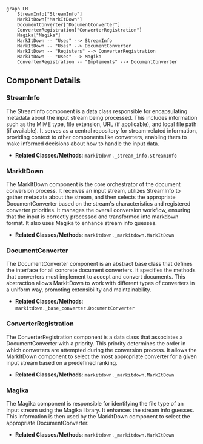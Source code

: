 ```mermaid
graph LR
    StreamInfo["StreamInfo"]
    MarkItDown["MarkItDown"]
    DocumentConverter["DocumentConverter"]
    ConverterRegistration["ConverterRegistration"]
    Magika["Magika"]
    MarkItDown -- "Uses" --> StreamInfo
    MarkItDown -- "Uses" --> DocumentConverter
    MarkItDown -- "Registers" --> ConverterRegistration
    MarkItDown -- "Uses" --> Magika
    ConverterRegistration -- "Implements" --> DocumentConverter
```

## Component Details

### StreamInfo
The StreamInfo component is a data class responsible for encapsulating metadata about the input stream being processed. This includes information such as the MIME type, file extension, URL (if applicable), and local file path (if available). It serves as a central repository for stream-related information, providing context to other components like converters, enabling them to make informed decisions about how to handle the input data.
- **Related Classes/Methods**: `markitdown._stream_info.StreamInfo`

### MarkItDown
The MarkItDown component is the core orchestrator of the document conversion process. It receives an input stream, utilizes StreamInfo to gather metadata about the stream, and then selects the appropriate DocumentConverter based on the stream's characteristics and registered converter priorities. It manages the overall conversion workflow, ensuring that the input is correctly processed and transformed into markdown format. It also uses Magika to enhance stream info guesses.
- **Related Classes/Methods**: `markitdown._markitdown.MarkItDown`

### DocumentConverter
The DocumentConverter component is an abstract base class that defines the interface for all concrete document converters. It specifies the methods that converters must implement to accept and convert documents. This abstraction allows MarkItDown to work with different types of converters in a uniform way, promoting extensibility and maintainability.
- **Related Classes/Methods**: `markitdown._base_converter.DocumentConverter`

### ConverterRegistration
The ConverterRegistration component is a data class that associates a DocumentConverter with a priority. This priority determines the order in which converters are attempted during the conversion process. It allows the MarkItDown component to select the most appropriate converter for a given input stream based on a predefined ranking.
- **Related Classes/Methods**: `markitdown._markitdown.MarkItDown`

### Magika
The Magika component is responsible for identifying the file type of an input stream using the Magika library. It enhances the stream info guesses. This information is then used by the MarkItDown component to select the appropriate DocumentConverter.
- **Related Classes/Methods**: `markitdown._markitdown.MarkItDown`
